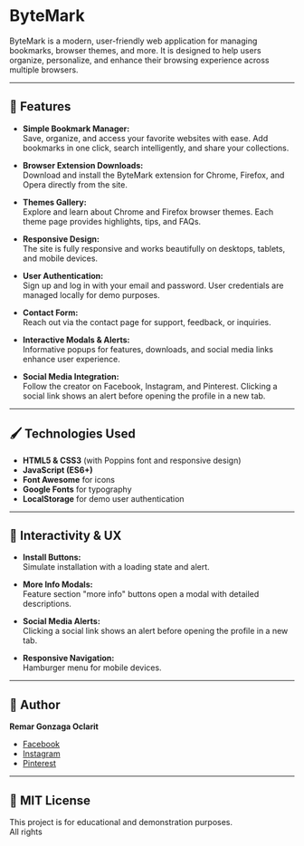 # ByteMark

ByteMark is a modern, user-friendly web application for managing bookmarks, browser themes, and more. It is designed to help users organize, personalize, and enhance their browsing experience across multiple browsers.

---

## 🌟 Features

- **Simple Bookmark Manager:**  
  Save, organize, and access your favorite websites with ease. Add bookmarks in one click, search intelligently, and share your collections.

- **Browser Extension Downloads:**  
  Download and install the ByteMark extension for Chrome, Firefox, and Opera directly from the site.

- **Themes Gallery:**  
  Explore and learn about Chrome and Firefox browser themes. Each theme page provides highlights, tips, and FAQs.

- **Responsive Design:**  
  The site is fully responsive and works beautifully on desktops, tablets, and mobile devices.

- **User Authentication:**  
  Sign up and log in with your email and password. User credentials are managed locally for demo purposes.

- **Contact Form:**  
  Reach out via the contact page for support, feedback, or inquiries.

- **Interactive Modals & Alerts:**  
  Informative popups for features, downloads, and social media links enhance user experience.

- **Social Media Integration:**  
  Follow the creator on Facebook, Instagram, and Pinterest. Clicking a social link shows an alert before opening the profile in a new tab.

---

## 🖌️ Technologies Used

- **HTML5 & CSS3** (with Poppins font and responsive design)
- **JavaScript (ES6+)**
- **Font Awesome** for icons
- **Google Fonts** for typography
- **LocalStorage** for demo user authentication

---

## 🚀 Interactivity & UX

- **Install Buttons:**  
  Simulate installation with a loading state and alert.

- **More Info Modals:**  
  Feature section "more info" buttons open a modal with detailed descriptions.

- **Social Media Alerts:**  
  Clicking a social link shows an alert before opening the profile in a new tab.

- **Responsive Navigation:**  
  Hamburger menu for mobile devices.

---

## 👤 Author

**Remar Gonzaga Oclarit**  
- [Facebook](https://www.facebook.com/mar.374322/)
- [Instagram](https://www.instagram.com/lluv.ramiruuu?igsh=ZnZqYXUyNm9qN25p)
- [Pinterest](https://pin.it/4khTJfOYG)

---

## 📢 MIT License

This project is for educational and demonstration purposes.  
All rights